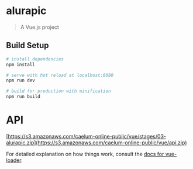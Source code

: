 # alurapic

> A Vue.js project

## Build Setup

``` bash
# install dependencies
npm install

# serve with hot reload at localhost:8080
npm run dev

# build for production with minification
npm run build
```

# API 
[https://s3.amazonaws.com/caelum-online-public/vue/stages/03-alurapic.zip](https://s3.amazonaws.com/caelum-online-public/vue/api.zip)

For detailed explanation on how things work, consult the [docs for vue-loader](http://vuejs.github.io/vue-loader).
